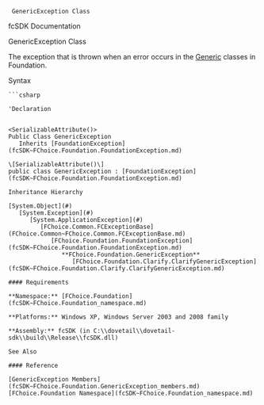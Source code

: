 ﻿     GenericException Class                                                   

fcSDK Documentation

GenericException Class

The exception that is thrown when an error occurs in the [Generic](fcSDK~FChoice.Foundation.FCGeneric.md) classes in Foundation.

Syntax

```vbnet
```csharp

'Declaration
 

<SerializableAttribute()>
Public Class GenericException 
   Inherits [FoundationException](fcSDK~FChoice.Foundation.FoundationException.md)

\[SerializableAttribute()\]
public class GenericException : [FoundationException](fcSDK~FChoice.Foundation.FoundationException.md) 

Inheritance Hierarchy

[System.Object](#)  
   [System.Exception](#)  
      [System.ApplicationException](#)  
         [FChoice.Common.FCExceptionBase](FChoice.Common~FChoice.Common.FCExceptionBase.md)  
            [FChoice.Foundation.FoundationException](fcSDK~FChoice.Foundation.FoundationException.md)  
               **FChoice.Foundation.GenericException**  
                  [FChoice.Foundation.Clarify.ClarifyGenericException](fcSDK~FChoice.Foundation.Clarify.ClarifyGenericException.md)  

#### Requirements

**Namespace:** [FChoice.Foundation](fcSDK~FChoice.Foundation_namespace.md)

**Platforms:** Windows XP, Windows Server 2003 and 2008 family

**Assembly:** fcSDK (in C:\\dovetail\\dovetail-sdk\\build\\Release\\fcSDK.dll)

See Also

#### Reference

[GenericException Members](fcSDK~FChoice.Foundation.GenericException_members.md)  
[FChoice.Foundation Namespace](fcSDK~FChoice.Foundation_namespace.md)